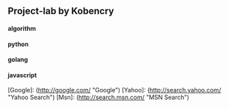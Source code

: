 ## **Project-lab** by __Kobencry__
#### algorithm
#### python
#### golang
#### javascript

  [Google]: (http://google.com/        "Google")
  [Yahoo]: (http://search.yahoo.com/  "Yahoo Search")
  [Msn]: (http://search.msn.com/    "MSN Search")
